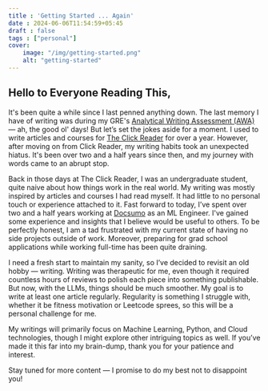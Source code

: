 ```yaml
---
title : 'Getting Started ... Again'
date : 2024-06-06T11:54:59+05:45
draft : false
tags : ["personal"]
cover:
    image: "/img/getting-started.png" 
    alt: "getting-started"
---
```



## Hello to Everyone Reading This,

It's been quite a while since I last penned anything down. The last memory I have of writing was during my GRE's [Analytical Writing Assessment (AWA)](https://www.ets.org/gre/test-takers/general-test/prepare/content/analytical-writing.html) — ah, the good ol' days! But let’s set the jokes aside for a moment. I used to write articles and courses for [The Click Reader](https://theclickreader.com) for over a year. However, after moving on from Click Reader, my writing habits took an unexpected hiatus. It's been over two and a half years since then, and my journey with words came to an abrupt stop.

Back in those days at The Click Reader, I was an undergraduate student, quite naive about how things work in the real world. My writing was mostly inspired by articles and courses I had read myself. It had little to no personal touch or experience attached to it. Fast forward to today, I’ve spent over two and a half years working at [Docsumo](https://docsumo.com) as an ML Engineer. I've gained some experience and insights that I believe would be useful to others. To be perfectly honest, I am a tad frustrated with my current state of having no side projects outside of work. Moreover, preparing for grad school applications while working full-time has been quite draining.

I need a fresh start to maintain my sanity, so I’ve decided to revisit an old hobby — writing. Writing was therapeutic for me, even though it required countless hours of reviews to polish each piece into something publishable. But now, with the LLMs, things should be much smoother. My goal is to write at least one article regularly. Regularity is something I struggle with, whether it be fitness motivation or Leetcode sprees, so this will be a personal challenge for me.

My writings will primarily focus on Machine Learning, Python, and Cloud technologies, though I might explore other intriguing topics as well. If you’ve made it this far into my brain-dump, thank you for your patience and interest.

Stay tuned for more content — I promise to do my best not to disappoint you!